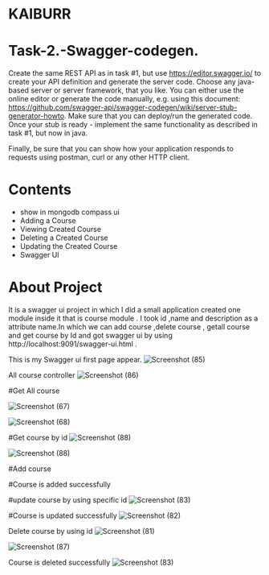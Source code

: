 # KAIBURR
# Task-2.-Swagger-codegen.
Create the same REST API as in task #1, but use https://editor.swagger.io/ to create your API
definition and generate the server code. Choose any java-based server or server framework,
that you like. You can either use the online editor or generate the code manually, e.g. using this
document: https://github.com/swagger-api/swagger-codegen/wiki/server-stub-generator-howto.
Make sure that you can deploy/run the generated code. Once your stub is ready - implement the
same functionality as described in task #1, but now in java.

Finally, be sure that you can show how your application responds to requests using postman,
curl or any other HTTP client.

# Contents
- show in mongodb compass ui
-  Adding a Course
-  Viewing Created Course
-  Deleting a Created Course
-  Updating the Created Course	
-  Swagger UI

# About Project
It is a swagger ui project in which I did a small application created one module inside it that is course module .
I took id ,name and description as a attribute name.In which we can add course ,delete course , getall course and get 
course by Id and got swagger ui by using  http://localhost:9091/swagger-ui.html .

This is my Swagger ui first page appear.
![Screenshot (85)](https://user-images.githubusercontent.com/117644617/200321724-6c60dacc-261d-46e7-9878-3ba7cf593f9a.png)

All course controller 
![Screenshot (86)](https://user-images.githubusercontent.com/117644617/200324699-4cb34d23-19ed-4b0d-985a-33d15e22e2f5.png)

#Get All course

![Screenshot (67)](https://user-images.githubusercontent.com/117644617/200328914-59a9d0af-e0a9-487e-931a-1c34f6292047.png)


![Screenshot (68)](https://user-images.githubusercontent.com/117644617/200330629-c63696c4-dd7e-4e90-8ea2-dad166723982.png)

#Get course by id
![Screenshot (88)](https://user-images.githubusercontent.com/117644617/200332446-4bfde3e9-459e-47fd-8683-3ed24123e446.png)


![Screenshot (88)](https://user-images.githubusercontent.com/117644617/200333004-9b6e1121-132b-499a-9ccc-c0c60c18f544.png)

#Add course 

#Course is added successfully

#update course by using specific id
![Screenshot (83)](https://user-images.githubusercontent.com/117644617/200334152-cbc0f5db-4ed6-4c78-b4e3-15b4a237b43c.png)

#Course is updated successfully
![Screenshot (82)](https://user-images.githubusercontent.com/117644617/200334332-b59ba694-d0d2-4719-ab0d-aa10cb8a86a1.png)

Delete course by using id
![Screenshot (81)](https://user-images.githubusercontent.com/117644617/200334578-36162dab-38f9-4166-b7bd-07cc096f3fe0.png)

![Screenshot (87)](https://user-images.githubusercontent.com/117644617/200333175-c8e97607-7544-46e7-92b2-58331c2b9a95.png)

Course is deleted successfully
![Screenshot (83)](https://user-images.githubusercontent.com/117644617/200333539-c4ffce35-265b-449b-a508-3ea4e0203902.png)





















